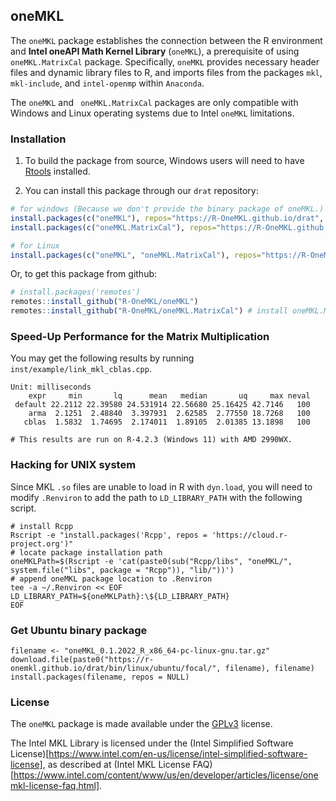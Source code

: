 ## oneMKL

The `oneMKL` package establishes the connection between the R environment and **Intel oneAPI Math Kernel Library** (`oneMKL`), a prerequisite of using `oneMKL.MatrixCal` package. Specifically, `oneMKL` provides necessary header files and dynamic library files to R, and imports files from the packages `mkl`, `mkl-include`, and `intel-openmp` within `Anaconda`. 

The `oneMKL` and ` oneMKL.MatrixCal` packages are only compatible with Windows and Linux operating systems due to Intel `oneMKL` limitations. 

### Installation

1. To build the package from source, Windows users will need to have [Rtools](http://cran.csie.ntu.edu.tw/bin/windows/Rtools/) installed.

2. You can install this package through our `drat` repository:

```r
# for windows (Because we don't provide the binary package of oneMKL.)
install.packages(c("oneMKL"), repos="https://R-OneMKL.github.io/drat", type="source")
install.packages(c("oneMKL.MatrixCal"), repos="https://R-OneMKL.github.io/drat")

# for Linux
install.packages(c("oneMKL", "oneMKL.MatrixCal"), repos="https://R-OneMKL.github.io/drat")
```

Or, to get this package from github:

```r
# install.packages('remotes')
remotes::install_github("R-OneMKL/oneMKL")
remotes::install_github("R-OneMKL/oneMKL.MatrixCal") # install oneMKL.MatrixCal to resolve `solve` issue
```

### Speed-Up Performance for the Matrix Multiplication

You may get the following results by running `inst/example/link_mkl_cblas.cpp`.

```
Unit: milliseconds
    expr     min       lq      mean   median       uq     max neval
 default 22.2112 22.39580 24.531914 22.56680 25.16425 42.7146   100
    arma  2.1251  2.48840  3.397931  2.62585  2.77550 18.7268   100
   cblas  1.5832  1.74695  2.174011  1.89105  2.01385 13.1898   100
   
# This results are run on R-4.2.3 (Windows 11) with AMD 2990WX.
```

### Hacking for UNIX system

Since MKL `.so` files are unable to load in R with `dyn.load`, you will need to modify `.Renviron` to add the path to `LD_LIBRARY_PATH` with the following script.

```shell
# install Rcpp
Rscript -e "install.packages('Rcpp', repos = 'https://cloud.r-project.org')"
# locate package installation path
oneMKLPath=$(Rscript -e 'cat(paste0(sub("Rcpp/libs", "oneMKL/", system.file("libs", package = "Rcpp")), "lib/"))')
# append oneMKL package location to .Renviron
tee -a ~/.Renviron << EOF
LD_LIBRARY_PATH=${oneMKLPath}:\${LD_LIBRARY_PATH}
EOF
```

### Get Ubuntu binary package

```
filename <- "oneMKL_0.1.2022_R_x86_64-pc-linux-gnu.tar.gz"
download.file(paste0("https://r-onemkl.github.io/drat/bin/linux/ubuntu/focal/", filename), filename)
install.packages(filename, repos = NULL)
```

### License

The `oneMKL` package is made available under the [GPLv3](https://www.gnu.org/licenses/gpl-3.0.html) license.

The Intel MKL Library is licensed under the (Intel Simplified Software License)[https://www.intel.com/en-us/license/intel-simplified-software-license], as described at (Intel MKL License FAQ)[https://www.intel.com/content/www/us/en/developer/articles/license/onemkl-license-faq.html].
